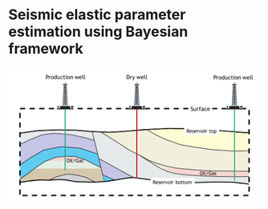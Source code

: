 # Seismic elastic parameter estimation using Bayesian framework

<img src="usr/fig1.png" alt="Figure 1" width="800"/>
